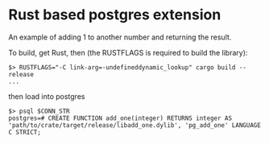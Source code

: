 # Rust based postgres extension

An example of adding 1 to another number and returning the result.

To build, get Rust, then (the RUSTFLAGS is required to build the library):

```console
$> RUSTFLAGS="-C link-arg=-undefineddynamic_lookup" cargo build --release
...
```

then load into postgres

```console
$> psql $CONN_STR
postgres=# CREATE FUNCTION add_one(integer) RETURNS integer AS 'path/to/crate/target/release/libadd_one.dylib', 'pg_add_one' LANGUAGE C STRICT;
```